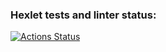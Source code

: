 ### Hexlet tests and linter status:
[![Actions Status](https://github.com/Langstone/backend-project-lvl3/workflows/hexlet-check/badge.svg)](https://github.com/Langstone/backend-project-lvl3/actions)